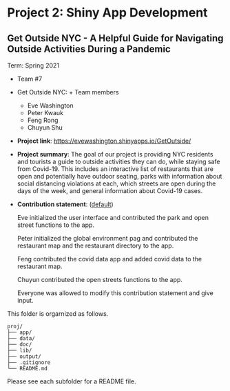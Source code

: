 # Project 2: Shiny App Development

## Get Outside NYC - A Helpful Guide for Navigating Outside Activities During a Pandemic
Term: Spring 2021

+ Team #7
+ Get Outside NYC: + Team members
	+ Eve Washington
	+ Peter Kwauk
	+ Feng Rong
	+ Chuyun Shu

+ **Project link**: https://evewashington.shinyapps.io/GetOutside/

+ **Project summary**: The goal of our project is providing NYC residents and tourists a guide to outside activities they can do, while staying safe from Covid-19. This includes an interactive list of restaurants that are open and potentially have outdoor seating, parks with information about social distancing violations at each, which streets are open during the days of the week, and general information about Covid-19 cases. 

+ **Contribution statement**: ([default](doc/a_note_on_contributions.md)) 

	Eve initialized the user interface and contributed the park and open street functions to the app.

	Peter initialized the global environment pag and contributed the restaurant map and the restaurant directory to the app.

	Feng contributed the covid data app and added covid data to the restaurant map.

	Chuyun contributed the open streets functions to the app. 
	
	Everyone was allowed to modify this contribution statement and give input.

This folder is orgarnized as follows.

```
proj/
├── app/
├── data/
├── doc/
├── lib/
├── output/
├── .gitignore
└── README.md
```

Please see each subfolder for a README file.

